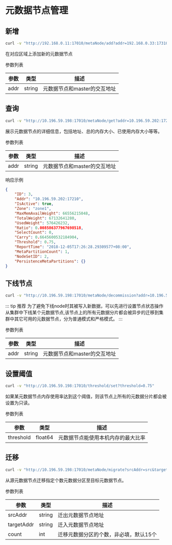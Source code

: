 # 元数据节点管理

## 新增

``` bash
curl -v "http://192.168.0.11:17010/metaNode/add?addr=192.168.0.33:17310"
```

在对应区域上添加新的元数据节点

参数列表

| 参数   | 类型     | 描述                |
|------|--------|-------------------|
| addr | string | 元数据节点和master的交互地址 |

## 查询

``` bash
curl -v "http://10.196.59.198:17010/metaNode/get?addr=10.196.59.202:17210"  | python -m json.tool
```

展示元数据节点的详细信息，包括地址、总的内存大小、已使用内存大小等等。

参数列表

| 参数   | 类型     | 描述                |
|------|--------|-------------------|
| addr | string | 元数据节点和master的交互地址 |

响应示例

``` json
{
    "ID": 3,
    "Addr": "10.196.59.202:17210",
    "IsActive": true,
    "Zone": "zone1",
    "MaxMemAvailWeight": 66556215048,
    "TotalWeight": 67132641280,
    "UsedWeight": 576426232,
    "Ratio": 0.008586377967698518,
    "SelectCount": 0,
    "Carry": 0.6645600532184904,
    "Threshold": 0.75,
    "ReportTime": "2018-12-05T17:26:28.29309577+08:00",
    "MetaPartitionCount": 1,
    "NodeSetID": 2,
    "PersistenceMetaPartitions": {}
}
```

## 下线节点

``` bash
curl -v "http://10.196.59.198:17010/metaNode/decommission?addr=10.196.59.202:17210" 
```

::: tip 推荐
为了避免下线node时其被写入新数据，可以先进行设置节点状态操作从集群中下线某个元数据节点,该节点上的所有元数据分片都会被异步的迁移到集群中其它可用的元数据节点，分为普通模式和严格模式。
:::

参数列表

| 参数   | 类型     | 描述                |
|------|--------|-------------------|
| addr | string | 元数据节点和master的交互地址 |

## 设置阈值

``` bash
curl -v "http://10.196.59.198:17010/threshold/set?threshold=0.75"
```

如果某元数据节点内存使用率达到这个阈值，则该节点上所有的元数据分片都会被设置为只读。

参数列表

| 参数        | 类型      | 描述                |
|-----------|---------|-------------------|
| threshold | float64 | 元数据节点能使用本机内存的最大比率 |

## 迁移

``` bash
curl -v "http://10.196.59.198:17010/metaNode/migrate?srcAddr=src&targetAddr=dst&count=3"
```

从源元数据节点迁移指定个数元数据分区至目标元数据节点。

参数列表

| 参数         | 类型     | 描述                   |
|------------|--------|----------------------|
| srcAddr    | string | 迁出元数据节点地址            |
| targetAddr | string | 迁入元数据节点地址            |
| count      | int    | 迁移元数据分区的个数，非必填，默认15个 |
